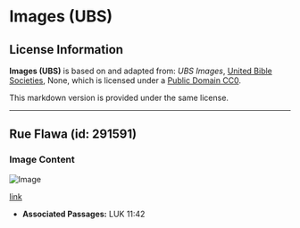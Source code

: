 # Images (UBS)

## License Information

**Images (UBS)** is based on and adapted from: _UBS Images_, [United Bible Societies](https://unitedbiblesocieties.org/), None, which is licensed under a [Public Domain CC0](https://creativecommons.org/public-domain/cc0/).

This markdown version is provided under the same license.



--------------------------------

## Rue Flawa (id: 291591)

### Image Content

![Image](https://cdn.aquifer.bible/aquifer-content/resources/Media/WEB-0773_rue_flower.jpg)

[link](https://cdn.aquifer.bible/aquifer-content/resources/Media/WEB-0773_rue_flower.jpg)

* **Associated Passages:** LUK 11:42

